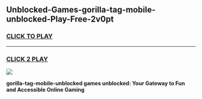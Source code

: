 
## Unblocked-Games-gorilla-tag-mobile-unblocked-Play-Free-2v0pt
<h3>
<a href="https://premium76.site?title=gorilla-tag-mobile-unblocked&ref=10A">CLICK TO PLAY</a></h3>
<hr>

<h3>
<a href="https://premium76.site?title=gorilla-tag-mobile-unblocked&ref=10A">CLICK 2 PLAY</a>
  
</h3>

<a href="https://premium76.site?title=gorilla-tag-mobile-unblocked&ref=10A"><img src="https://clearcache.store/games.png"></a>


**gorilla-tag-mobile-unblocked games unblocked: Your Gateway to Fun and Accessible Online Gaming**
